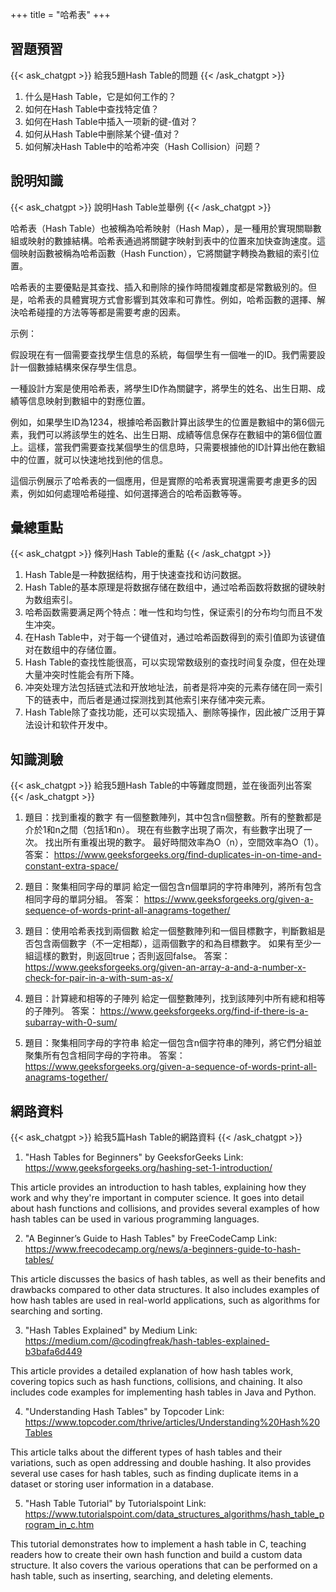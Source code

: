 +++
title = "哈希表"
+++
## 習題預習
{{< ask_chatgpt >}}
給我5題Hash Table的問題
{{< /ask_chatgpt >}}



1. 什么是Hash Table，它是如何工作的？
2. 如何在Hash Table中查找特定值？
3. 如何在Hash Table中插入一项新的键-值对？
4. 如何从Hash Table中删除某个键-值对？
5. 如何解决Hash Table中的哈希冲突（Hash Collision）问题？   

## 說明知識
{{< ask_chatgpt >}}
說明Hash Table並舉例
{{< /ask_chatgpt >}}



哈希表（Hash Table）也被稱為哈希映射（Hash Map），是一種用於實現關聯數組或映射的數據結構。哈希表通過將關鍵字映射到表中的位置來加快查詢速度。這個映射函數被稱為哈希函數（Hash Function），它將關鍵字轉換為數組的索引位置。

哈希表的主要優點是其查找、插入和刪除的操作時間複雜度都是常數級別的。但是，哈希表的具體實現方式會影響到其效率和可靠性。例如，哈希函數的選擇、解決哈希碰撞的方法等等都是需要考慮的因素。

示例：

假設現在有一個需要查找學生信息的系統，每個學生有一個唯一的ID。我們需要設計一個數據結構來保存學生信息。

一種設計方案是使用哈希表，將學生ID作為關鍵字，將學生的姓名、出生日期、成績等信息映射到數組中的對應位置。

例如，如果學生ID為1234，根據哈希函數計算出該學生的位置是數組中的第6個元素，我們可以將該學生的姓名、出生日期、成績等信息保存在數組中的第6個位置上。這樣，當我們需要查找某個學生的信息時，只需要根據他的ID計算出他在數組中的位置，就可以快速地找到他的信息。

這個示例展示了哈希表的一個應用，但是實際的哈希表實現還需要考慮更多的因素，例如如何處理哈希碰撞、如何選擇適合的哈希函數等等。   

## 彙總重點
{{< ask_chatgpt >}}
條列Hash Table的重點
{{< /ask_chatgpt >}}



1. Hash Table是一种数据结构，用于快速查找和访问数据。
2. Hash Table的基本原理是将数据存储在数组中，通过哈希函数将数据的键映射为数组索引。
3. 哈希函数需要满足两个特点：唯一性和均匀性，保证索引的分布均匀而且不发生冲突。
4. 在Hash Table中，对于每一个键值对，通过哈希函数得到的索引值即为该键值对在数组中的存储位置。
5. Hash Table的查找性能很高，可以实现常数级别的查找时间复杂度，但在处理大量冲突时性能会有所下降。
6. 冲突处理方法包括链式法和开放地址法，前者是将冲突的元素存储在同一索引下的链表中，而后者是通过探测找到其他索引来存储冲突元素。
7. Hash Table除了查找功能，还可以实现插入、删除等操作，因此被广泛用于算法设计和软件开发中。   

## 知識測驗
{{< ask_chatgpt >}}
給我5題Hash Table的中等難度問題，並在後面列出答案
{{< /ask_chatgpt >}}



1. 題目：找到重複的數字
有一個整數陣列，其中包含n個整數。所有的整數都是介於1和n之間（包括1和n）。 現在有些數字出現了兩次，有些數字出現了一次。 找出所有重複出現的數字。 最好時間效率為O（n），空間效率為O（1）。
答案： https://www.geeksforgeeks.org/find-duplicates-in-on-time-and-constant-extra-space/

2. 題目：聚集相同字母的單詞
給定一個包含n個單詞的字符串陣列，將所有包含相同字母的單詞分組。
答案： https://www.geeksforgeeks.org/given-a-sequence-of-words-print-all-anagrams-together/

3. 題目：使用哈希表找到兩個數
給定一個整數陣列和一個目標數字，判斷數組是否包含兩個數字（不一定相鄰），這兩個數字的和為目標數字。 如果有至少一組這樣的數對，則返回true；否則返回false。
答案： https://www.geeksforgeeks.org/given-an-array-a-and-a-number-x-check-for-pair-in-a-with-sum-as-x/

4. 題目：計算總和相等的子陣列
給定一個整數陣列，找到該陣列中所有總和相等的子陣列。
答案： https://www.geeksforgeeks.org/find-if-there-is-a-subarray-with-0-sum/

5. 題目：聚集相同字母的字符串
給定一個包含n個字符串的陣列，將它們分組並聚集所有包含相同字母的字符串。
答案： https://www.geeksforgeeks.org/given-a-sequence-of-words-print-all-anagrams-together/   

## 網路資料
{{< ask_chatgpt >}}
給我5篇Hash Table的網路資料
{{< /ask_chatgpt >}}



1. "Hash Tables for Beginners" by GeeksforGeeks
Link: https://www.geeksforgeeks.org/hashing-set-1-introduction/

This article provides an introduction to hash tables, explaining how they work and why they're important in computer science. It goes into detail about hash functions and collisions, and provides several examples of how hash tables can be used in various programming languages.

2. "A Beginner’s Guide to Hash Tables" by FreeCodeCamp
Link: https://www.freecodecamp.org/news/a-beginners-guide-to-hash-tables/

This article discusses the basics of hash tables, as well as their benefits and drawbacks compared to other data structures. It also includes examples of how hash tables are used in real-world applications, such as algorithms for searching and sorting.

3. "Hash Tables Explained" by Medium
Link: https://medium.com/@codingfreak/hash-tables-explained-b3bafa6d449

This article provides a detailed explanation of how hash tables work, covering topics such as hash functions, collisions, and chaining. It also includes code examples for implementing hash tables in Java and Python.

4. "Understanding Hash Tables" by Topcoder
Link: https://www.topcoder.com/thrive/articles/Understanding%20Hash%20Tables

This article talks about the different types of hash tables and their variations, such as open addressing and double hashing. It also provides several use cases for hash tables, such as finding duplicate items in a dataset or storing user information in a database.

5. "Hash Table Tutorial" by Tutorialspoint
Link: https://www.tutorialspoint.com/data_structures_algorithms/hash_table_program_in_c.htm

This tutorial demonstrates how to implement a hash table in C, teaching readers how to create their own hash function and build a custom data structure. It also covers the various operations that can be performed on a hash table, such as inserting, searching, and deleting elements.   

